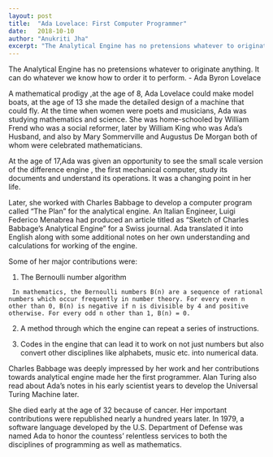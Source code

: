 ```yaml
---
layout: post
title:  "Ada Lovelace: First Computer Programmer"
date:   2018-10-10
author: "Anukriti Jha"
excerpt: "The Analytical Engine has no pretensions whatever to originate anything. It can do whatever we know how to order it to perform. - Ada Byron Lovelace"
---
```


The Analytical Engine has no pretensions whatever to originate anything. It can do whatever we know how to order it to perform. - Ada Byron Lovelace

A mathematical prodigy ,at the age of 8, Ada Lovelace could make model boats, at the age of 13 she made the detailed design of a machine that could fly. At the time when women were poets and musicians, Ada was studying mathematics and science. She was home-schooled by William Frend who was a social reformer, later by William King who was Ada’s Husband, and also by Mary Sommerville and Augustus De Morgan both of whom were celebrated mathematicians.

At the age of 17,Ada was given an opportunity to see the small scale version of the difference engine , the first mechanical computer, study its documents and understand its operations. It was a changing point in her life.

Later, she worked with Charles Babbage to develop a computer program called “The Plan” for the analytical engine. An Italian Engineer, Luigi Federico Menabrea had produced an article titled as “Sketch of Charles Babbage’s Analytical Engine” for a Swiss journal. Ada translated it into English along with some additional notes on her own understanding and calculations for working of the engine.

Some of her major contributions were:

1. The Bernoulli number algorithm
```
 In mathematics, the Bernoulli numbers B(n) are a sequence of rational numbers which occur frequently in number theory. For every even n other than 0, B(n) is negative if n is divisible by 4 and positive otherwise. For every odd n other than 1, B(n) = 0.
```
2. A method through which the engine can repeat a series of instructions.

3. Codes in the engine that can lead it to work on not just numbers but also convert other disciplines like alphabets, music etc. into numerical data.

Charles Babbage was deeply impressed by her work and her contributions towards analytical engine made her the first programmer. Alan Turing also read about Ada’s notes in his early scientist years to develop the Universal Turing Machine later.

She died early at the age of 32 because of cancer. Her important contributions were republished nearly a hundred years later.
In 1979, a software language developed by the U.S. Department of Defense was named Ada to honor the countess’ relentless services to both the disciplines of programming as well as mathematics.
